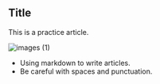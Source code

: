 ## Title

This is a practice article.

![images (1)]([https://mixin-assets-cn.zeromesh.net/mixin/attachments/1668520014-b3ca17465376e612294cd9ac4ca595f219876954419e240bc49f48a41ec242c8](https://raw.githubusercontent.com/DonnaBurning/drafts/main/images/images%20(1).jpeg))

* Using markdown to write articles.
* Be careful with spaces and punctuation.
